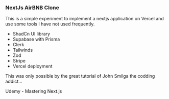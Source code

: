 ### NextJs AirBNB Clone

This is a simple experiment to implement a nextjs application on Vercel and use some tools I have not used frequently.

-   ShadCn UI library
-   Supabase with Prisma
-   Clerk
-   Tailwinds
-   Zod
-   Stripe
-   Vercel deployment

This was only possible by the great tutorial of John Smilga the codding addict...

Udemy - Mastering Next.js
